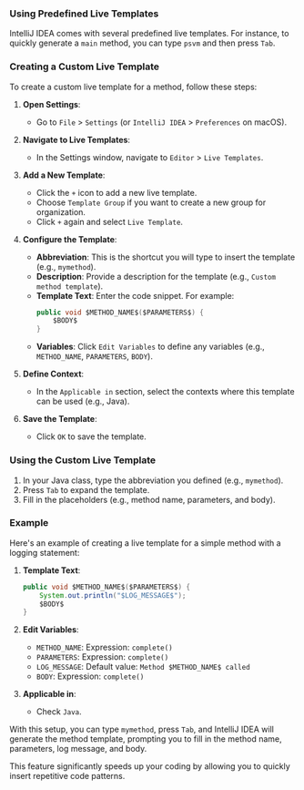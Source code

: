 
### Using Predefined Live Templates

IntelliJ IDEA comes with several predefined live templates. For instance, to quickly generate a `main` method, you can type `psvm` and then press `Tab`.

### Creating a Custom Live Template

To create a custom live template for a method, follow these steps:

1. **Open Settings**:
   - Go to `File` > `Settings` (or `IntelliJ IDEA` > `Preferences` on macOS).

2. **Navigate to Live Templates**:
   - In the Settings window, navigate to `Editor` > `Live Templates`.

3. **Add a New Template**:
   - Click the `+` icon to add a new live template.
   - Choose `Template Group` if you want to create a new group for organization.
   - Click `+` again and select `Live Template`.

4. **Configure the Template**:
   - **Abbreviation**: This is the shortcut you will type to insert the template (e.g., `mymethod`).
   - **Description**: Provide a description for the template (e.g., `Custom method template`).
   - **Template Text**: Enter the code snippet. For example:
     ```java
     public void $METHOD_NAME$($PARAMETERS$) {
         $BODY$
     }
     ```
   - **Variables**: Click `Edit Variables` to define any variables (e.g., `METHOD_NAME`, `PARAMETERS`, `BODY`).

5. **Define Context**:
   - In the `Applicable in` section, select the contexts where this template can be used (e.g., Java).

6. **Save the Template**:
   - Click `OK` to save the template.

### Using the Custom Live Template

1. In your Java class, type the abbreviation you defined (e.g., `mymethod`).
2. Press `Tab` to expand the template.
3. Fill in the placeholders (e.g., method name, parameters, and body).

### Example

Here's an example of creating a live template for a simple method with a logging statement:

1. **Template Text**:
   ```java
   public void $METHOD_NAME$($PARAMETERS$) {
       System.out.println("$LOG_MESSAGE$");
       $BODY$
   }
   ```

2. **Edit Variables**:
   - `METHOD_NAME`: Expression: `complete()`
   - `PARAMETERS`: Expression: `complete()`
   - `LOG_MESSAGE`: Default value: `Method $METHOD_NAME$ called`
   - `BODY`: Expression: `complete()`

3. **Applicable in**:
   - Check `Java`.

With this setup, you can type `mymethod`, press `Tab`, and IntelliJ IDEA will generate the method template, prompting you to fill in the method name, parameters, log message, and body.

This feature significantly speeds up your coding by allowing you to quickly insert repetitive code patterns.
